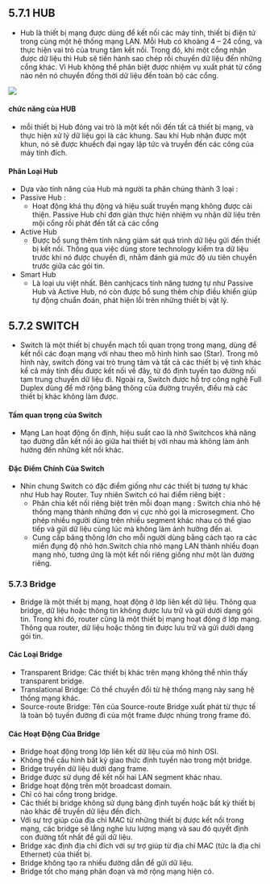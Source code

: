 ## 5.7.1 HUB 
- Hub là thiết bị mạng được dùng để kết nối các máy tính, thiết bị điện tử trong cùng một hệ thống mạng LAN. Mỗi Hub có khoảng 4 – 24 cổng, và thực hiện vai trò của trung tâm kết nối. Trong đó, khi một cổng nhận được dữ liệu thì Hub sẽ tiến hành sao chép rồi chuyển dữ liệu đến những cổng khác. Vì Hub không thể phân biệt được nhiệm vụ xuất phát từ cổng nào nên nó chuyển đồng thời dữ liệu đến toàn bộ các cổng.
<img src ="../../.jmg/hub.PNG">

#### chức năng của HUB
- mỗi thiết bị Hub đóng vai trò là một kết nối đến tất cả thiết bị mạng, và thực hiện xử lý dữ liệu gọi là các khung. Sau khi Hub nhận được một khun, nó sẽ được khuếch đại ngay lập tức và truyền đến các công của máy tính đích.
#### Phân Loại Hub
- Dựa vào tính năng của Hub mà người ta phân chúng thành 3 loại :
- Passive Hub :
    + Hoạt động khá thụ động và hiệu suất truyền mạng không được cải thiện. Passive Hub chỉ đơn giản thực hiện nhiệm vụ nhận dữ liệu trên mội cổng rồi phát đến tất cả các cổng
- Active Hub 
    + Được bổ sung thêm tính năng giảm sát quá trình dữ liệu gửi đến thiết bị kết nối. Thông qua việc dùng store technology kiểm tra dữ liệu trước khi nó được chuyển đi, nhằm đánh giá mức độ ưu tiên chuyển trước giữa các gói tin.
- Smart Hub 
    + Là loại ưu việt nhất. Bên canhjcacs tính năng tương tự như Passive Hub và Active Hub, nó còn được bổ sung thêm chip điều khiển giúp tự động chuẩn đoán, phát hiện lỗi trên những thiết bị vật lý.
## 5.7.2 SWITCH
- Switch là một thiết bị chuyển mạch tối quan trọng trong mạng, dùng để kết nối các đoạn mạng với nhau theo mô hình hình sao (Star). Trong mô hình này, switch đóng vai trò trung tâm và tất cả các thiết bị vệ tinh khác kể cả máy tính đều được kết nối về đây, từ đó định tuyến tạo đường nối tạm trung chuyển dữ liệu đi. Ngoài ra, Switch được hỗ trợ công nghệ Full Duplex dùng để mở rộng băng thông của đường truyền, điều mà các thiết bị khác không làm được.

<igm src = "../../jmg/sw.PNG">

#### Tầm quan trọng của Switch
- Mạng Lan hoạt động ổn định, hiệu suất cao là nhờ Switchcos khả năng tạo đường dẫn kết nối ảo giữa hai thiết bị với nhau mà không làm ảnh hưởng đến những kết nối khác.

<igm src = "../../jmg/sw1.PNG">

#### Đặc Điểm Chính Của Switch 
- Nhìn chung Switch có đặc điểm giống như các thiết bị tương tự khác như Hub hay Router. Tuy nhiên Switch có hai điểm riêng biệt :
    + Phân chia kết nối riêng biệt trên mỗi đoạn mạng : Switch chia nhỏ hệ thống mạng thành những đơn vị cực nhỏ gọi là microsegment. Cho phép nhiều người dùng trên nhiều segment khác nhau có thể giao tiếp và gửi dữ liệu cùng lúc mà không làm ảnh hưởng đến ai.
    + Cung cấp băng thông lớn cho mỗi người dùng bằng cách tạo ra các miền đụng độ nhỏ hơn.Switch chia nhỏ mạng LAN thành nhiều đoạn mạng nhỏ, tương ứng là một kết nối riêng giống như một làn đường riêng.
### 5.7.3 Bridge 
- Bridge là một thiết bị mạng, hoạt động ở lớp liên kết dữ liệu. Thông qua bridge, dữ liệu hoặc thông tin không được lưu trữ và gửi dưới dạng gói tin. Trong khi đó, router cũng là một thiết bị mạng hoạt động ở lớp mạng. Thông qua router, dữ liệu hoặc thông tin được lưu trữ và gửi dưới dạng gói tin.
#### Các Loại Bridge 
- Transparent Bridge: Các thiết bị khác trên mạng không thể nhìn thấy transparent bridge.
- Translational Bridge: Có thể chuyển đổi từ hệ thống mạng này sang hệ thống mạng khác.
- Source-route Bridge: Tên của Source-route Bridge xuất phát từ thực tế là toàn bộ tuyến đường đi của một frame được nhúng trong frame đó.
#### Các Hoạt Động Của Bridge
- Bridge hoạt động trong lớp liên kết dữ liệu của mô hình OSI.
- Không thể cấu hình bất kỳ giao thức định tuyến nào trong một bridge.
- Bridge truyền dữ liệu dưới dạng frame.
- Bridge được sử dụng để kết nối hai LAN segment khác nhau.
- Bridge hoạt động trên một broadcast domain.
- Chỉ có hai cổng trong bridge.
- Các thiết bị bridge không sử dụng bảng định tuyến hoặc bất kỳ thiết bị nào khác để truyền dữ liệu đến đích.
- Với sự trợ giúp của địa chỉ MAC từ những thiết bị được kết nối trong mạng, các bridge sẽ lắng nghe lưu lượng mạng và sau đó quyết định con đường tốt nhất để gửi dữ liệu.
- Bridge xác định địa chỉ đích với sự trợ giúp từ địa chỉ MAC (tức là địa chỉ Ethernet) của thiết bị.
- Bridge không tạo ra nhiều đường dẫn để gửi dữ liệu.
- Bridge tốt cho mạng phân đoạn và mở rộng mạng hiện có.